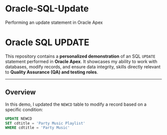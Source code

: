 # Oracle-SQL-Update
Performing an update statement in Oracle Apex

# Oracle SQL UPDATE
This repository contains a **personalized demonstration** of an SQL `UPDATE` statement performed in **Oracle Apex**. It showcases my ability to work with databases, modify records, and ensure data integrity, skills directly relevant to **Quality Assurance (QA) and testing roles**.

---

## Overview

In this demo, I updated the `NEWCD` table to modify a record based on a specific condition:

```sql
UPDATE NEWCD
SET cdtitle = 'Party Music Playlist'
WHERE cdtitle = 'Party Music'

